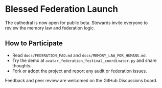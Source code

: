 # Blessed Federation Launch

The cathedral is now open for public beta. Stewards invite everyone to review the
memory law and federation logic.

## How to Participate
- Read `docs/FEDERATION_FAQ.md` and `docs/MEMORY_LAW_FOR_HUMANS.md`.
- Try the demo at `avatar_federation_festival_coordinator.py` and share thoughts.
- Fork or adopt the project and report any audit or federation issues.

Feedback and peer review are welcomed on the GitHub Discussions board.
